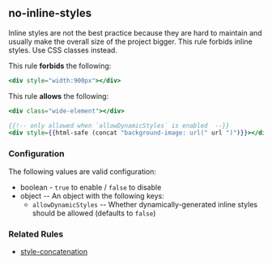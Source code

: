 ## no-inline-styles

Inline styles are not the best practice because they are hard to maintain and usually make the overall size of the project bigger. This rule forbids inline styles. Use CSS classes instead.

This rule **forbids** the following:

```hbs
<div style="width:900px"></div>
```

This rule **allows** the following:

```hbs
<div class="wide-element"></div>
```

```hbs
{{!-- only allowed when `allowDynamicStyles` is enabled  --}}
<div style={{html-safe (concat "background-image: url(" url ")")}}></div>
```

### Configuration

 The following values are valid configuration:

  * boolean - `true` to enable / `false` to disable
  * object -- An object with the following keys:
    * `allowDynamicStyles` -- Whether dynamically-generated inline styles should be allowed (defaults to `false`)

### Related Rules

* [style-concatenation](style-concatenation.md)
